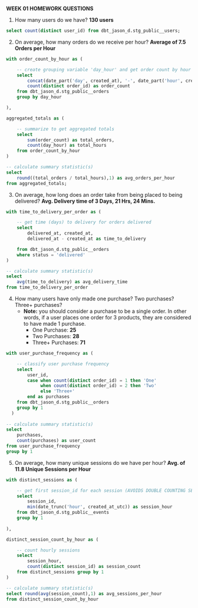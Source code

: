 **WEEK 01 HOMEWORK QUESTIONS**

1. How many users do we have? **130 users**
```sql
select count(distinct user_id) from dbt_jason_d.stg_public__users;
```


2. On average, how many orders do we receive per hour? **Average of 7.5 Orders per Hour**

```sql
with order_count_by_hour as (

    -- create grouping variable 'day_hour' and get order count by hour
    select 
        concat(date_part('day', created_at), '-', date_part('hour', created_at)) as day_hour,
        count(distinct order_id) as order_count
    from dbt_jason_d.stg_public__orders
    group by day_hour

),

aggregated_totals as (

    -- summarize to get aggregated totals
    select 
        sum(order_count) as total_orders, 
        count(day_hour) as total_hours 
    from order_count_by_hour
)

-- calculate summary statistic(s)
select 
    round((total_orders / total_hours),1) as avg_orders_per_hour 
from aggregated_totals;
```


3. On average, how long does an order take from being placed to being delivered? **Avg. Delivery time of 3 Days, 21 Hrs, 24 Mins.**

```sql
with time_to_delivery_per_order as (

    -- get time (days) to delivery for orders delivered
    select 
        delivered_at, created_at, 
        delivered_at - created_at as time_to_delivery

    from dbt_jason_d.stg_public__orders
    where status = 'delivered'
)

-- calculate summary statistic(s)
select 
    avg(time_to_delivery) as avg_delivery_time 
from time_to_delivery_per_order
```

4. How many users have only made one purchase? Two purchases? Three+ purchases?
    - **Note:** you should consider a purchase to be a single order. In other words, if a user places one order for 3 products, they are considered to have made 1 purchase.
        - One Purchase: **25**
        - Two Purchases: **28**
        - Three+ Purchases: **71**

```sql
with user_purchase_frequency as (

    -- classify user purchase frequency
    select 
        user_id, 
        case when count(distinct order_id) = 1 then 'One'
             when count(distinct order_id) = 2 then 'Two'
             else 'Three+'
        end as purchases
    from dbt_jason_d.stg_public__orders
    group by 1
  )
  
-- calculate summary statistic(s)
select
    purchases,
    count(purchases) as user_count
from user_purchase_frequency
group by 1
```


5. On average, how many unique sessions do we have per hour? **Avg. of 11.8 Unique Sessions per Hour**

```sql
with distinct_sessions as (

    -- get first session_id for each session (AVOIDS DOUBLE COUNTING SESSIONS THAT BLEED INTO NEXT HOUR) 🔑 
    select 
        session_id, 
        min(date_trunc('hour', created_at_utc)) as session_hour 
    from dbt_jason_d.stg_public__events 
    group by 1
  
),

distinct_session_count_by_hour as (

    -- count hourly sessions
    select 
        session_hour, 
        count(distinct session_id) as session_count 
    from distinct_sessions group by 1
)

-- calculate summary statistic(s)
select round(avg(session_count),1) as avg_sessions_per_hour
from distinct_session_count_by_hour
```